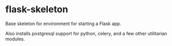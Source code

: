 flask-skeleton
=================

Base skeleton for environment for starting a Flask app.

Also installs postgresql support for python, celery, and 
a few other utilitarian modules.

